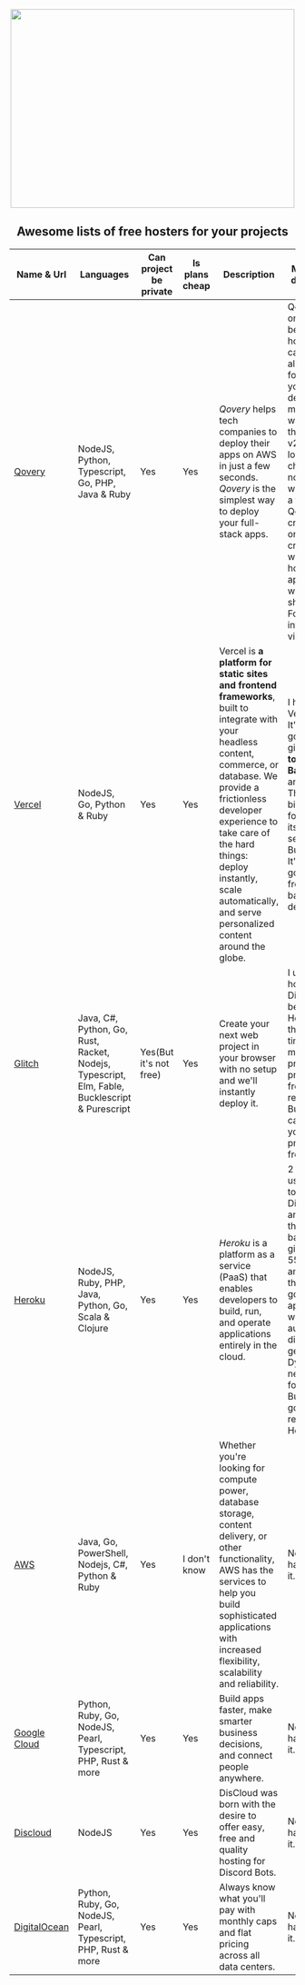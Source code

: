 <p align="center">
	<img width="500" height="350" src="https://raw.githubusercontent.com/sindresorhus/awesome/f76c1cebad4ab84ad39b55e450ca1619d93349d8/media/logo.svg">
</p>

<h2 align="center">Awesome lists of free hosters for your projects</h2>

Name & Url | Languages | Can project be private | Is plans cheap | Description | My opinion description
---- | ---- | ---- | ---- | ---- | ----
[Qovery](https://qovery.com/) | NodeJS, Python, Typescript, Go, PHP, Java & Ruby | Yes | Yes | _Qovery_ helps tech companies to deploy their apps on AWS in just a few seconds. _Qovery_ is the simplest way to deploy your full-stack apps. | Qovery is one of the best NodeJS hoster you can find, It's also free forever & you can deploy as much as you want. But on the Qovery v2 there is a lot of changes now Qovery will give you a free $45 Qovery credits and once your credit is 0 in within 48 hours your applications will be shutdown. For more information visit [me](https://www.qovery.com/blog/how-qovery-community-plan-works).
[Vercel](https://vercel.com/) | NodeJS, Go, Python & Ruby | Yes | Yes | Vercel is **a platform for static sites and frontend frameworks**, built to integrate with your headless content, commerce, or database. We provide a frictionless developer experience to take care of the hard things: deploy instantly, scale automatically, and serve personalized content around the globe. | I have tried Vercel and It's really good It also gives you **up to 100GB Bandwidth** and more. The only biggest con for Vercel is its serverless. But overall It's really good for frontend & backend developers.
[Glitch](https://glitch.com/) |Java, C#, Python, Go, Rust, Racket, Nodejs, Typescript, Elm, Fable, Bucklescript & Purescript | Yes(But it's not free) | Yes | Create your next web project in your browser with no setup and we'll instantly deploy it. | I used this to host my Discord bots before Heroku and that was the time where making your projects private is free and It's really good. But now you can't make your projects private for free It's paid.
[Heroku](https://www.heroku.com/) | NodeJS, Ruby, PHP, Java, Python, Go, Scala & Clojure | Yes | Yes | _Heroku_ is a platform as a service (PaaS) that enables developers to build, run, and operate applications entirely in the cloud. | 2 last years I used Heroku to host my Discord bots and the only thing that is bad is It gives you 550 Dyno and once that Dyno is gone your applications will automatically died and to get another Dyno you need to wait for 1 month. But It's really good I recommend Heroku too.
[AWS](https://aws.amazon.com/) | Java, Go, PowerShell, Nodejs, C#, Python & Ruby | Yes | I don't know | Whether you're looking for compute power, database storage, content delivery, or other functionality, AWS has the services to help you build sophisticated applications with increased flexibility, scalability and reliability. | No opinion, I haven't used it.
[Google Cloud](https://cloud.google.com/) | Python, Ruby, Go, NodeJS, Pearl, Typescript, PHP, Rust & more | Yes | Yes | Build apps faster, make smarter business decisions, and connect people anywhere. | No opinion, I haven’t used it.
[Discloud](https://discloudbot.com/) | NodeJS | Yes | Yes | DisCloud was born with the desire to offer easy, free and quality hosting for Discord Bots. | No pinion, I haven't used it.
[DigitalOcean](https://www.digitalocean.com/) | Python, Ruby, Go, NodeJS, Pearl, Typescript, PHP, Rust & more | Yes | Yes | Always know what you'll pay with monthly caps and flat pricing across all data centers. | No opinion, I haven’t used it.
